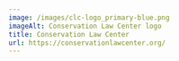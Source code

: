```yaml
---
image: /images/clc-logo_primary-blue.png
imageAlt: Conservation Law Center logo
title: Conservation Law Center
url: https://conservationlawcenter.org/
---
```


